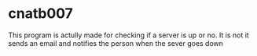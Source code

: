 # cnatb007
This program is actully made for checking if a server is up or no.
It is not it sends an email and notifies the person when the sever goes down
